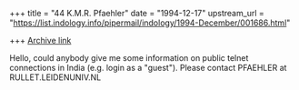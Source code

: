 +++
title = "44 K.M.R. Pfaehler"
date = "1994-12-17"
upstream_url = "https://list.indology.info/pipermail/indology/1994-December/001686.html"

+++
[Archive link](https://list.indology.info/pipermail/indology/1994-December/001686.html)

Hello, could anybody give me some information on public telnet connections in
India (e.g. login as a "guest").
Please contact PFAEHLER at RULLET.LEIDENUNIV.NL





